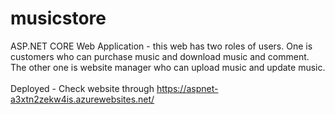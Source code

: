 # musicstore
ASP.NET CORE Web Application - this web has two roles of users. One is customers who can purchase music and download music and comment. The other one is website manager who can upload music and update music.<br /><br />
Deployed - Check website through https://aspnet-a3xtn2zekw4is.azurewebsites.net/
